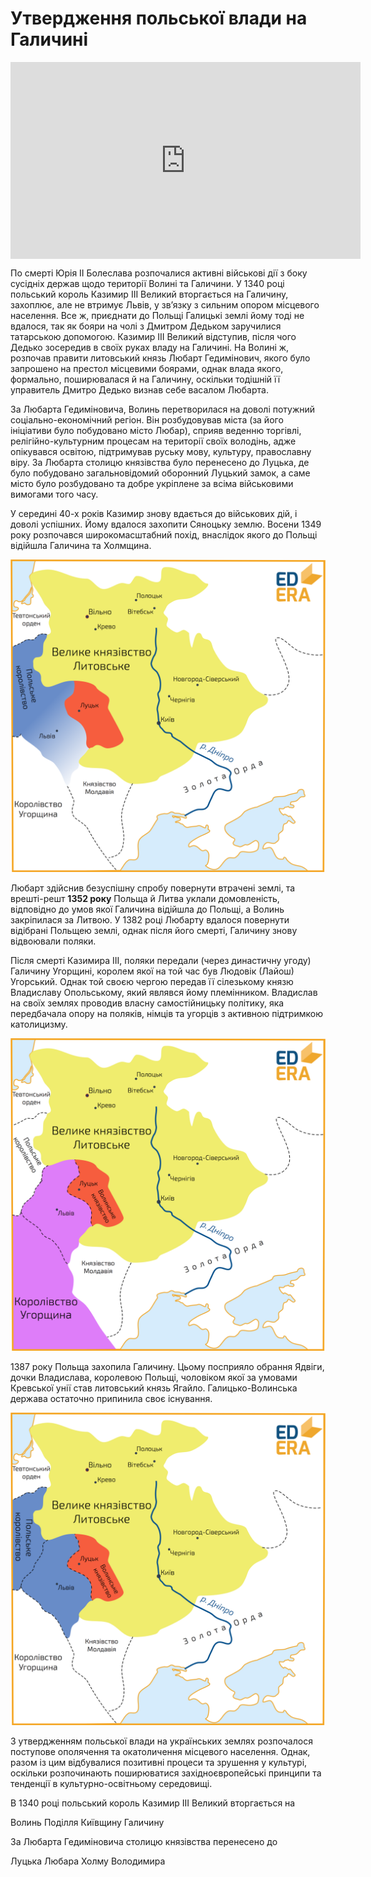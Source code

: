 # Утвердження польської влади на Галичині

<div class="fluidMedia">
<iframe align="center" width="560" height="315" src="https://www.youtube.com/embed/KnvRn5n-jRA" frameborder="0" allowfullscreen></iframe>
</div>
<div class="popup">
</div>

<p>По смерті Юрія ІІ Болеслава розпочалися активні військові дії з боку сусідніх держав щодо території Волині та Галичини. У 1340 році польський король Казимир ІІІ Великий вторгається на Галичину, захоплює, але не втримує Львів, у зв’язку з сильним опором місцевого населення. Все ж,  приєднати до Польщі Галицькі землі йому тоді не вдалося, так як бояри на чолі з Дмитром Дедьком заручилися татарською допомогою. Казимир ІІІ Великий відступив, після чого Дедько зосередив в своїх руках владу на Галичині. На Волині ж, розпочав правити литовський князь Любарт Гедимінович, якого було запрошено на престол місцевими боярами, однак влада якого, формально, поширювалася й на Галичину, оскільки тодішній її управитель Дмитро Дедько визнав себе васалом Любарта.</p>
<p>За Любарта Гедиміновича, Волинь перетворилася на доволі потужний соціально-економічний регіон. Він розбудовував міста (за його ініціативи було побудовано місто Любар), сприяв веденню торгівлі, релігійно-культурним процесам на території своїх володінь, адже опікувався освітою, підтримував руську мову, культуру, православну віру. За Любарта столицю князівства було перенесено до Луцька,  де було побудовано загальновідомий оборонний Луцький замок, а саме місто було розбудовано та добре укріплене за всіма військовими вимогами того часу.</p>
<p>У середині 40-х років Казимир знову вдається до військових дій, і доволі успішних. Йому вдалося захопити Сяноцьку землю. Восени 1349 року розпочався широкомасштабний похід, внаслідок якого до Польщі відійшла Галичина та Холмщина.</p> 

<div align="center">
<img class="image" src="5_2.1(Lviv vpav).png" width="550px"/>
</div>

<p>Любарт здійснив безуспішну спробу повернути втрачені землі, та врешті-решт <b>1352 року</b> Польща 	й Литва уклали домовленість, відповідно до умов якої Галичина відійшла до Польщі,  а Волинь закріпилася за Литвою. У 1382 році Любарту вдалося повернути відібрані Польщею землі, однак після його смерті, Галичину знову відвоювали поляки. </p>
<p>Після смерті Казимира ІІІ, поляки передали (через династичну угоду) Галичину Угорщині, королем якої на той час був Людовік (Лайош) Угорський. Однак той своєю чергою передав її сілезькому князю Владиславу Опольському, який являвся йому племінником. Владислав на своїх землях проводив власну самостійницьку політику, яка передбачала опору на поляків, німців та угорців з активною підтримкою католицизму.</p>

<div align="center">
<img class="image" src="5_2.2.png" width="550px"/>
</div>

<p>1387 року Польща захопила Галичину. Цьому посприяло обрання Ядвіги, дочки Владислава, королевою Польщі, чоловіком якої за умовами Кревської унії став литовський князь Ягайло. Галицько-Волинська держава остаточно припинила своє існування. </p>

<div align="center">
<img class="image" src="5_2.3.png" width="550px"/>
</div>

<p>З утвердженням польської влади на українських землях розпочалося поступове ополячення та окатоличення місцевого населення. Однак, разом із цим відбувалися позитивні процеси та зрушення у культурі, оскільки розпочинають поширюватися західноєвропейські принципи та тенденції в культурно-освітньому середовищі.</p>

<quiz>
<question>
	<p>В 1340 році польський король Казимир ІІІ Великий вторгається на</p>
        <answer>Волинь</answer>
	<answer>Поділля</answer>
        <answer>Київщину</answer>
	<answer correct>Галичину</answer>
</question>

<question>
	<p>За Любарта Гедиміновича столицю князівства перенесено до</p>
        <answer correct>Луцька</answer>
	<answer>Любара</answer>
        <answer>Холму</answer>
	<answer>Володимира</answer>
</question>
</quiz>